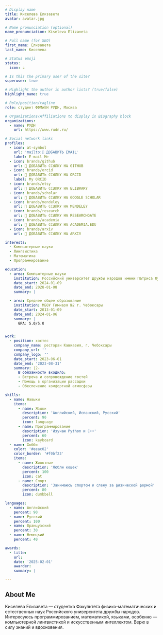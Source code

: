 ```yaml
---
# Display name
title: Киселева Елизавета
avatar: avatar.jpg

# Name pronunciation (optional)
name_pronunciation: Kiseleva Elizaveta

# Full name (for SEO)
first_name: Елизавета
last_name: Киселева

# Status emoji
status:
  icon: ☕️

# Is this the primary user of the site?
superuser: true

# Highlight the author in author lists? (true/false)
highlight_name: true

# Role/position/tagline
role: студент ФФМиЕН РУДН, Москва

# Organizations/Affiliations to display in Biography block
organizations:
  - name: РУДН
    url: https://www.rudn.ru/

# Social network links
profiles:
  - icon: at-symbol
    url: 'mailto:🔗 ДОБАВИТЬ EMAIL'
    label: E-mail Me
  - icon: brands/github
    url: 🔗 ДОБАВИТЬ ССЫЛКУ НА GITHUB
  - icon: brands/orcid
    url: 🔗 ДОБАВИТЬ ССЫЛКУ НА ORCID
    label: My ORCID
  - icon: brands/etsy
    url: 🔗 ДОБАВИТЬ ССЫЛКУ НА ELIBRARY
  - icon: brands/scholar
    url: 🔗 ДОБАВИТЬ ССЫЛКУ НА GOOGLE SCHOLAR
  - icon: brands/mendeley
    url: 🔗 ДОБАВИТЬ ССЫЛКУ НА MENDELEY
  - icon: brands/research
    url: 🔗 ДОБАВИТЬ ССЫЛКУ НА RESEARCHGATE
  - icon: brands/academia
    url: 🔗 ДОБАВИТЬ ССЫЛКУ НА ACADEMIA.EDU
  - icon: brands/arxiv
    url: 🔗 ДОБАВИТЬ ССЫЛКУ НА ARXIV

interests:
  - Компьютерные науки
  - Лингвистика
  - Математика
  - Программирование

education:
  - area: Компьютерные науки
    institution: Российский университет дружбы народов имени Патриса Лумумбы
    date_start: 2024-01-09
    date_end: 2028-01-08
    summary: |

  - area: Среднее общее образование
    institution: МБОУ Гимназя №2 г. Чебоксары
    date_start: 2013-01-09
    date_end: 2024-01-06
    summary: |
      GPA: 5.0/5.0


work:
  - position: хостес
    company_name: ресторан Кавказия, г. Чебоксары
    company_url: ''
    company_logo: ''
    date_start: 2023-06-01
    date_end: '2023-08-31'
    summary: |2-
      В обязанности входило:
      - Встреча и сопровождение гостей
      - Помощь в организации рассадки
      - Обеспечение комфортной атмосферы

skills:
  - name: Навыки
    items:
      - name: Языки
        description: 'Английский, Испанский, Русский'
        percent: 90
        icon: language
      - name: Программирование
        description: 'Изучаю Python и C++'
        percent: 60
        icon: keyboard
  - name: Хобби
    color: '#eeac02'
    color_border: '#f0bf23'
    items:
      - name: Животные
        description: 'Люблю кошек'
        percent: 100
        icon: cat
      - name: Спорт
        description: 'Занимаюсь спортом и слежу за физической формой'
        percent: 80
        icon: dumbbell

languages:
  - name: Английский
    percent: 90
  - name: Русский
    percent: 100
  - name: Французский
    percent: 30
  - name: Немецкий
    percent: 40

awards:
  - title: 
    url: 
    date: '2025-02-01'
    awarder: 
    summary: |

---
```


## About Me

Киселева Елизавета — студентка Факультета физико-математических и естественных наук Российского университета дружбы народов. Интересуюсь программированием, математикой, языками, особенно — компьютерной лингвистикой и искусственным интеллектом. Верю в силу знаний и вдохновения.
